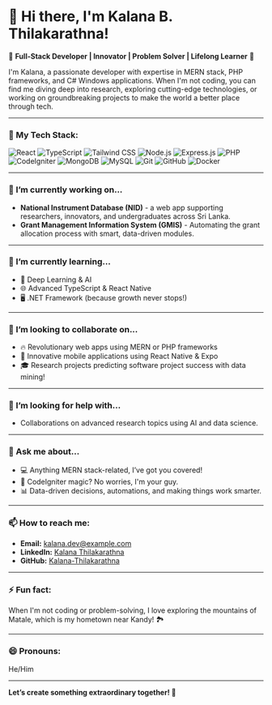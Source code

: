 # 👋 Hi there, I'm Kalana B. Thilakarathna!

🚀 **Full-Stack Developer | Innovator | Problem Solver | Lifelong Learner** 🚀

I'm Kalana, a passionate developer with expertise in MERN stack, PHP frameworks, and C# Windows applications. When I'm not coding, you can find me diving deep into research, exploring cutting-edge technologies, or working on groundbreaking projects to make the world a better place through tech.

---

### 🔧 My Tech Stack:
<p align="left">
  <!-- Frontend -->
  <img src="https://img.shields.io/badge/React-20232A?style=for-the-badge&logo=react&logoColor=61DAFB" alt="React" />
  <img src="https://img.shields.io/badge/TypeScript-007ACC?style=for-the-badge&logo=typescript&logoColor=white" alt="TypeScript" />
  <img src="https://img.shields.io/badge/TailwindCSS-38B2AC?style=for-the-badge&logo=tailwind-css&logoColor=white" alt="Tailwind CSS" />
  
  <!-- Backend -->
  <img src="https://img.shields.io/badge/Node.js-339933?style=for-the-badge&logo=nodedotjs&logoColor=white" alt="Node.js" />
  <img src="https://img.shields.io/badge/Express.js-000000?style=for-the-badge&logo=express&logoColor=white" alt="Express.js" />
  <img src="https://img.shields.io/badge/PHP-777BB4?style=for-the-badge&logo=php&logoColor=white" alt="PHP" />
  <img src="https://img.shields.io/badge/CodeIgniter-EE4623?style=for-the-badge&logo=codeIgniter&logoColor=white" alt="CodeIgniter" />
  
  <!-- Databases -->
  <img src="https://img.shields.io/badge/MongoDB-4EA94B?style=for-the-badge&logo=mongodb&logoColor=white" alt="MongoDB" />
  <img src="https://img.shields.io/badge/MySQL-4479A1?style=for-the-badge&logo=mysql&logoColor=white" alt="MySQL" />
  
  <!-- Dev Tools -->
  <img src="https://img.shields.io/badge/Git-F05032?style=for-the-badge&logo=git&logoColor=white" alt="Git" />
  <img src="https://img.shields.io/badge/GitHub-181717?style=for-the-badge&logo=github&logoColor=white" alt="GitHub" />
  <img src="https://img.shields.io/badge/Docker-2496ED?style=for-the-badge&logo=docker&logoColor=white" alt="Docker" />
</p>

---

### 🔭 I’m currently working on...
- **National Instrument Database (NID)** - a web app supporting researchers, innovators, and undergraduates across Sri Lanka.
- **Grant Management Information System (GMIS)** - Automating the grant allocation process with smart, data-driven modules.

---

### 🌱 I’m currently learning...
- 🧠 Deep Learning & AI
- 🌐 Advanced TypeScript & React Native
- 🖥️ .NET Framework (because growth never stops!)

---

### 👯 I’m looking to collaborate on...
- 🔥 Revolutionary web apps using MERN or PHP frameworks
- 📱 Innovative mobile applications using React Native & Expo
- 🎓 Research projects predicting software project success with data mining!

---

### 🤔 I’m looking for help with...
- Collaborations on advanced research topics using AI and data science.

---

### 💬 Ask me about...
- 💻 Anything MERN stack-related, I’ve got you covered!
- 🚀 CodeIgniter magic? No worries, I'm your guy.
- 📊 Data-driven decisions, automations, and making things work smarter.

---

### 📫 How to reach me:
- **Email:** [kalana.dev@example.com](mailto:kalana.dev@example.com)
- **LinkedIn:** [Kalana Thilakarathna](https://www.linkedin.com/in/kalana-thilakarathna/)
- **GitHub:** [Kalana-Thilakarathna](https://github.com/Kalana-Thilakarathna)

---

### ⚡ Fun fact:
When I'm not coding or problem-solving, I love exploring the mountains of Matale, which is my hometown near Kandy! 🏞️

---

### 😄 Pronouns:
He/Him

---

**Let’s create something extraordinary together! 🚀**
